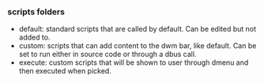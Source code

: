 ### scripts folders
* default: standard scripts that are called by default. Can be edited but not added to.
* custom: scripts that can add content to the dwm bar, like default. Can be set to run either in source code or through a dbus call.
* execute: custom scripts that will be shown to user through dmenu and then executed when picked.
